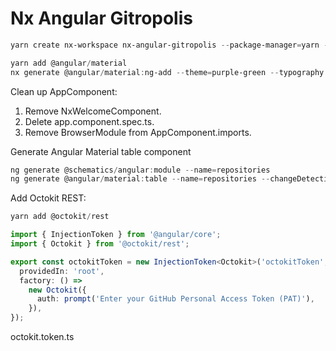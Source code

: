 # Nx Angular Gitropolis

```powershell
yarn create nx-workspace nx-angular-gitropolis --package-manager=yarn --preset=angular --app-name=gitropolis-app --npm-scope=gitropolis --style=css --no-nx-cloud
```

```powershell
yarn add @angular/material
nx generate @angular/material:ng-add --theme=purple-green --typography --animations
```

Clean up AppComponent:

1. Remove NxWelcomeComponent.
1. Delete app.component.spec.ts.
1. Remove BrowserModule from AppComponent.imports.

Generate Angular Material table component

```powershell
ng generate @schematics/angular:module --name=repositories
ng generate @angular/material:table --name=repositories --changeDetection=OnPush --skipTests
```

Add Octokit REST:

```powershell
yarn add @octokit/rest
```

```ts
import { InjectionToken } from '@angular/core';
import { Octokit } from '@octokit/rest';

export const octokitToken = new InjectionToken<Octokit>('octokitToken', {
  providedIn: 'root',
  factory: () =>
    new Octokit({
      auth: prompt('Enter your GitHub Personal Access Token (PAT)'),
    }),
});
```

<figcaption>octokit.token.ts</figcaption>
